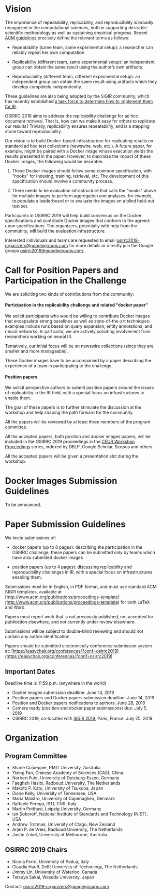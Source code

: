 # Vision

The importance of repeatability, replicability, and reproducibility is broadly recognized in the computational sciences, both in supporting desirable scientific methodology as well as sustaining empirical progress. Recent [ACM guidelines](https://www.acm.org/publications/policies/artifact-review-badging) precisely define the relevant terms as follows:

- Repeatability (same team, same experimental setup): a researcher can reliably repeat her own computation.

- Replicability (different team, same experimental setup): an independent group can obtain the same result using the author’s own artifacts.

- Reproducibility (different team, different experimental setup): an independent group can obtain the same result using artifacts which they develop completely independently.

These guidelines are also being adopted by the SIGIR community, which has recently established [a task force to determine how to implement them for IR](http://sigir.org/wp-content/uploads/2018/07/p004.pdf).

OSIRRC 2019 aims to address the replicability challenge for ad hoc document retrieval. That is, how can we make it easy for others to replicate our results? Trivially, replicability ensures repeatability, and is a stepping stone toward reproducibility.

Our vision is to build Docker-based infrastructure for replicating results on standard ad hoc test collections (newswire, web, etc.). A future paper, for example, might be paired with a Docker image whose execution yields the results presented in the paper. However, to maximize the impact of these Docker images, the following would be desirable:

1. These Docker images should follow some common specification, with "hooks" for indexing, training, retrieval, etc. The development of this specification should involve a community process.

2. There needs to be evaluation infrastructure that calls the "hooks" above for multiple images to perform aggregation and analyses, for example, to populate a leaderboard or to evaluate the images on a blind held-out test set.

Participants in OSIRRC 2019 will help build consensus on the Docker specifications and contribute Docker images that conform to the agreed-upon specifications. The organizers, potentially with help from the community, will build the evaluation infrastructure.

Interested individuals and teams are requested to email osirrc2019-organizers@googlegroups.com for more details or directly join the Google groups osirrc2019@googlegroups.com.


# Call for Position Papers and Participation in the Challenge

We are soliciting two kinds of contributions from the community:

#### Participation in the replicability challenge and related "docker paper"

  We solicit participants who would be willing to contribute Docker images that encapsulate strong baselines as well as state-of-the-art techniques: examples include runs based on query expansion, entity annotations, and neural networks. In particular, we are actively soliciting involvement from researchers working on neural IR.
  
  Tentatively, our initial focus will be on newswire collections (since they are smaller and more manageable).

 These Docker images have to be accompanied by a paper describing the experience of a team in participating to the challenge.
  
#### Position papers

  We solicit perspective authors to submit position papers around the issues of replicability in the IR field, with a special focus on infrastructures to enable them.
  
  The goal of these papers is to further stimulate the discussion at the workshop and help shaping the path forward for the community.

All the papers will be reviewed by at least three members of the program committee.

All the accepted papers, both position and docker images papers, will be included in the OSIRRC 2019 proceedings in the [CEUR Workshop Proceedings](http://ceur-ws.org/) series, indexed by DBLP, Google Scholar, Scopus and others.

All the accepted papers will be given a presentation slot during the workshop.

# Docker Images Submission Guidelines

To be announced.

# Paper Submission Guidelines

We invite submissions of:

* docker papers (up to 8 pages): describing the participation in the OSIRRC challenge; these papers can be submitted only by teams which have also submitted docker images

* position papers (up to 4 pages): discussing replicability and reproducibility challenges in IR,  with a special focus on infrastructures enabling them;

Submissions must be in English, in PDF format, and must use standard ACM SIGIR templates, available at [http://www.acm.org/publications/proceedings-template](http://www.acm.org/publications/proceedings-template) for both LaTeX and Word. 

Papers must report work that is not previously published, not accepted for publication elsewhere, and not currently under review elsewhere.

Submissions will be subject to double-blind reviewing and should not contain any author identification.

Papers should be submitted electronically conference submission system at: [https://easychair.org/conferences/?conf=osirrc2019](https://easychair.org/conferences/?conf=osirrc2019)

## Important Dates

Deadline time is 11:59 p.m. (anywhere in the world)

- Docker images submission deadline:  June 14, 2019
- Position papers and Docker papers submission deadline:  June 14, 2019
- Position and Docker papers notifications to authors: June 28, 2019
- Camera ready (position and docker paper submissions) due: July 5, 2019
- OSIRRC 2019, co-located with [SIGIR 2019](http://sigir.org/sigir2019/), Paris, France: July 25, 2019

# Organization

## Program Committee

- Shane Culpepper, RMIT University, Australia
- Yixing Fan, Chinese Academy of Sciences (CAS), China
- Norbert Fuhr, University of Duisburg-Essen, Germany
- Faegheh Hasibi, Radboud University, The Netherlands
- Makoto P. Kato, University of Tsukuba, Japan
- Diane Kelly, University of Tennensee, USA
- Maria Maistro, University of Copenaghen, Denmark
- Raffaele Perego, ISTI, CNR, Italy
- Martin Potthast, Leipzig University, Germany
- Ian Soboroff, National Institute of Standards and Technology (NIST), USA
- Andrew Trotman, University of Otago, New Zealand
- Arjen P. de Vries, Radboud University, The Netherlands
- Justin Zobel, University of Melbourne, Australia



## OSIRRC 2019 Chairs

- Nicola Ferro, University of Padua, Italy
- Claudia Hauff, Delft University of Technology, The Netherlands
- Jimmy Lin, University of Waterloo, Canada
- Tetsuya Sakai, Waseda University, Japan

Contact: osirrc2019-organizers@googlegroups.com 





